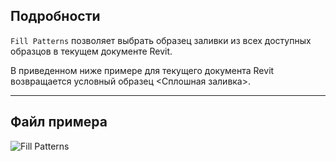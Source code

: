 ## Подробности
`Fill Patterns` позволяет выбрать образец заливки из всех доступных образцов в текущем документе Revit.

В приведенном ниже примере для текущего документа Revit возвращается условный образец <Сплошная заливка>.
___
## Файл примера

![Fill Patterns](./DSRevitNodesUI.FillPatterns_img.jpg)
